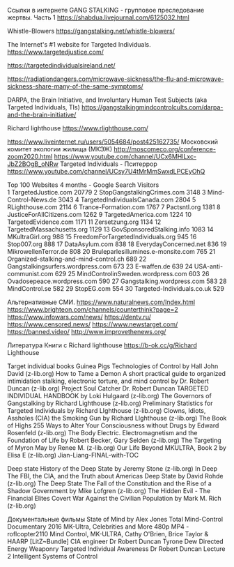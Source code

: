 
Ссылки в интернете
GANG STALKING - групповое преследование жертвы. Часть 1 https://shabdua.livejournal.com/6125032.html

Whistle-Blowers 
https://gangstalking.net/whistle-blowers/

The Internet's #1 website for Targeted Individuals. 
https://www.targetedjustice.com/

https://targetedindividualsireland.net/

https://radiationdangers.com/microwave-sickness/the-flu-and-microwave-sickness-share-many-of-the-same-symptoms/

DARPA, the Brain Initiative, and Involuntary Human Test Subjects (aka Targeted Individuals, TIs)
https://gangstalkingmindcontrolcults.com/darpa-and-the-brain-initiative/

Richard lighthouse
https://www.rlighthouse.com/

https://www.liveinternet.ru/users/5054684/post425162735/
 	Московский комитет экологии жилища (МКЭЖ)
http://moscomeco.org/conference-zoom2020.html
https://www.youtube.com/channel/UCx6MHlLxc-JbZ2BOgB_oNRw
Targeted Individuals - Пситеррор
https://www.youtube.com/channel/UCsy7U4tMrMmSwxdLPCEyOhQ

  





 Top 100 Websites               4 months - Google Search Visitors       
1    TargetedJustice.com                                    20779
2    StopGangstalkingCrimes.com                      3148
3    Mind-Control-News.de                                   3043
4    TargetedIndividualsCanada.com                 2804
5    RLighthouse.com                                            2114
6    Trance-Formation.com                                   1767
7    Pactsntl.org                                                       1381
8    JusticeForAllCitizens.com                              1262
9    TargetedAmerica.com                                     1224
10    TargetedEvidence.com                                   1171
11    Zersetzung.org                                                  1134
12    TargetedMassachusetts.org                           1129
13    GovSponsoredStalking.info                            1083
14    MKultraGirl.org                                                  988
15    FreedomForTargetedIndividuals.org             945
16    Stop007.org                                                       888
17    DataAsylum.com                                              838
18    EverydayConcerned.net                                  836
19    MikrowellenTerror.de                                       808
20    Bruleparlesillumines.e-monsite.com            765
21    Organized-stalking-and-mind-control.ch     689
22    Gangstalkingsurfers.wordpress.com             673
23    E-waffen.de                                                        639
24    USA-anti-communist.com                               629
25    MindControlinSweden.wordpress.com         603
26    Ovadosepeace.wordpress.com                       590
27    Gangstalking.wordpress.com                         583
28    MindControl.se                                                  582
29    StopEG.com                                                        554
30    Targeted-Individuals.co.uk                              529

Альтернативные СМИ.
https://www.naturalnews.com/Index.html
https://www.brighteon.com/channels/counterthink?page=2
https://www.infowars.com/news/
https://dentv.ru/
https://www.censored.news/
https://www.newstarget.com/
https://banned.video/
http://www.improvethenews.org/

 


Литература
Книги с Richard lighthouse
https://b-ok.cc/g/Richard Lighthouse

Target individual books
Guinea Pigs Technologies of Control by Hall John David (z-lib.org)
How to Tame a Demon A short practical guide to organized intimidation stalking, electronic torture, and mind control by Dr. Robert Duncan (z-lib.org)
Project Soul Catcher Dr. Robert Duncan
TARGETED INDIVIDUAL HANDBOOK by Loki Hulgaard (z-lib.org)
The Governors of Gangstalking by Richard Lighthouse (z-lib.org)
Preliminary Statistics for Targeted Individuals by Richard LIghthouse (z-lib.org)
Clowns, Idiots, Assholes (CIA)  the Smoking Gun by Richard LIghthouse (z-lib.org)
The Book of Highs 255 Ways to Alter Your Consciousness without Drugs by Edward Rosenfeld (z-lib.org)
The Body Electric. Electromagnetism and the Foundation of Life by Robert Becker, Gary Selden (z-lib.org)
The Targeting of Myron May by Renee M. (z-lib.org)
 Our Life Beyond MKULTRA, Book 2 by Elisa E (z-lib.org)
Jian-Liang-FINAL-with-TOC

Deep state
History of the Deep State by Jeremy Stone (z-lib.org)
In Deep The FBI, the CIA, and the Truth about Americas Deep State by David Rohde (z-lib.org)
The Deep State The Fall of the Constitution and the Rise of a Shadow Government by Mike Lofgren (z-lib.org)
The Hidden Evil - The Financial Elites Covert War Against the Civilian Population by Mark M. Rich (z-lib.org)

Документальные фильмы
State of Mind by Alex Jones
Total Mind-Control Documentary 2016 MK-Ultra, Celebrities and More 480p MP4 - roflcopter2110 
Mind Control, MK-ULTRA, Cathy O'Brien, Brice Taylor & HAARP [LitZ~Bundle]
CIA engineer Dr Robert Duncan  Tyrone Dew Directed Energy Weaponry Targeted Individual Awareness
Dr Robert Duncan Lecture 2 Intelligent Systems of Control

 
